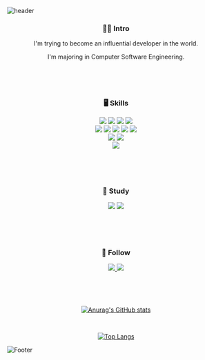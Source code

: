 ![header](https://capsule-render.vercel.app/api?type=waving&color=6495ED&height=300&section=header&text=Hello.%20I'm%Yecong!&fontSize=40)
 
 <h3 align="center">🙋‍♀️ Intro</h3>
 
 <p align="center">
  I'm trying to become an influential developer in the world.
 </p>
 
 <p align="center">
  I'm majoring in Computer Software Engineering.
 </p>
 
 <br><br><br>
 
 <h3 align="center">🖥️ Skills</h3>
 
 <p align="center">
   <img src="https://img.shields.io/badge/C-A8B9CC?style=flat&logo=C&logoColor=white"/>
   <img src="https://img.shields.io/badge/Python-3776AB?style=flat&logo=Python&logoColor=white"/>
   <img src="https://img.shields.io/badge/pandas-150458?style=flat&logo=pandas&logoColor=white"/>
   <img src="https://img.shields.io/badge/Folium-77B829?style=flat&logo=Folium&logoColor=white"/>
 
   <br>
 
   <img src="https://img.shields.io/badge/HTML5-1572B6?style=flat&logo=HTML5&logoColor=white"/>
   <img src="https://img.shields.io/badge/CSS3-E34F26?style=flat&logo=CSS3&logoColor=white"/>
   <img src="https://img.shields.io/badge/JavaScript-F7DF1E?style=flat&logo=JavaScript&logoColor=white"/>
   <img src="https://img.shields.io/badge/Vue.js-4FC08D?style=flat&logo=Vue.js&logoColor=white"/>
   <img src="https://img.shields.io/badge/Vuetify-1867C0?style=flat&logo=Vuetify&logoColor=white"/>
 
   <br>
 
   <img src="https://img.shields.io/badge/Oracle-F80000?style=flat&logo=Oracle&logoColor=white"/>
   <img src="https://img.shields.io/badge/MySQL-4479A1?style=flat&logo=MySQL&logoColor=white"/>
 
   <br>
 
   <img src="https://img.shields.io/badge/Arduino-00979D?style=flat&logo=Arduino&logoColor=white"/> 
 </p>
 
 <br><br><br>
 
 <h3 align="center">📖 Study</h3>
 
 <p align="center">
   <img src="https://img.shields.io/badge/React-61DAFB?style=flat&logo=React&logoColor=white"/>
   <img src="https://img.shields.io/badge/Spring-6DB33F?style=flat&logo=Spring&logoColor=white"/>
 </p>
 
 <br><br><br>
 
 <h3 align="center">💌 Follow</h3>
 <p align="center">
   <a href="https://www.instagram.com/yecong._.stagram/" target="_blank">
    <img src="https://img.shields.io/badge/Instagram-E4405F?style=flat&logo=Instagram&logoColor=white"/>
   </a>
   <a href="https://velog.io/@leeyebeen" target="_blank">
    <img src="https://img.shields.io/badge/Velog-20C997?style=flat&logo=Velog&logoColor=white"/>
   </a>
 </p>
 
 <br><br><br>

 <div align="center">
 
 
  [![Anurag's GitHub stats](https://github-readme-stats.vercel.app/api?username=leeyebeen-dev)](https://github.com/leeyebeen-dev/github-readme-stats)
 
 
 <br> 
 
 
  [![Top Langs](https://github-readme-stats.vercel.app/api/top-langs/?username=leeyebeen-dev&layout=compact)](https://github.com/leeyebeen-dev/github-readme-stats)
 
 
 </div>  


![Footer](https://capsule-render.vercel.app/api?type=waving&color=F0F8FF&height=200&section=footer)
